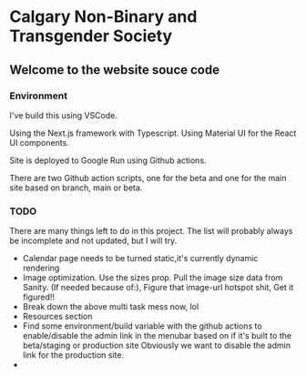 # Calgary Non-Binary and Transgender Society

## Welcome to the website souce code

### Environment

I've build this using VSCode.

Using the Next.js framework with Typescript. Using Material UI for the React UI components. 

Site is deployed to Google Run using Github actions.

There are two Github action scripts, one for the beta and one for the main site based on branch, main or beta.

### TODO

There are many things left to do in this project. The list will probably always be incomplete and not updated, but I will try.

- Calendar page needs to be turned static,it's currently dynamic rendering
- Image optimization. Use the sizes prop. Pull the image size data from Sanity. (If needed because of:), Figure that image-url hotspot shit, Get it figured!!
- Break down the above multi task mess now, lol
- Resources section
- Find some environment/build variable with the github actions to enable/disable the admin link in the menubar based on if it's built to the beta/staging or production site Obviously we want to disable the admin link for the production site.
- 